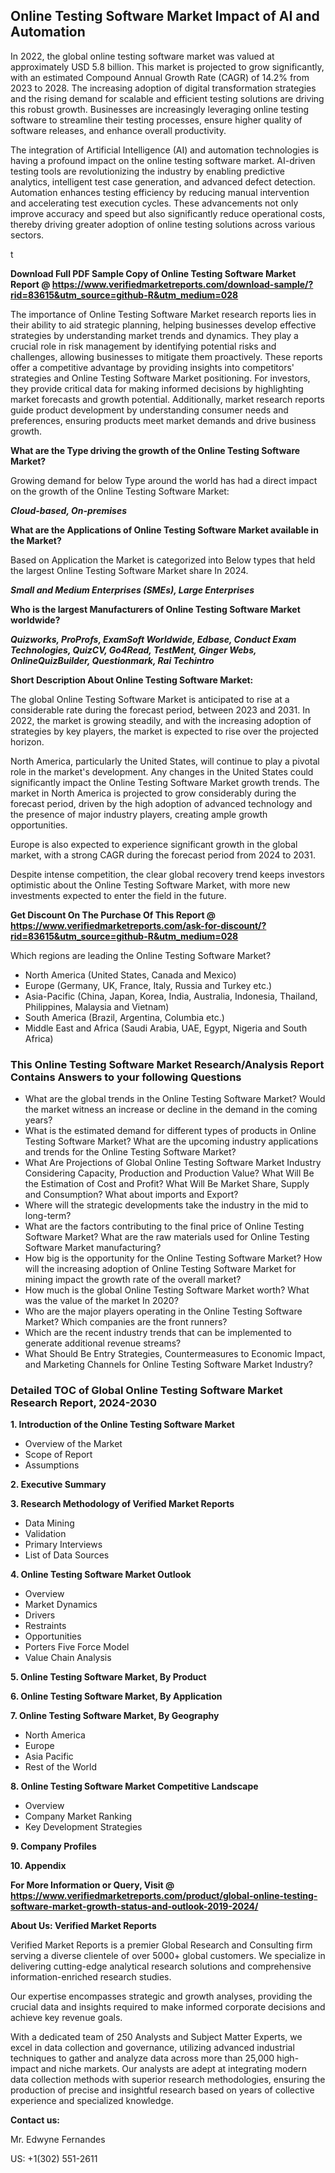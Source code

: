 <h2>Online Testing Software Market Impact of AI and Automation</h2><p>In 2022, the global online testing software market was valued at approximately USD 5.8 billion. This market is projected to grow significantly, with an estimated Compound Annual Growth Rate (CAGR) of 14.2% from 2023 to 2028. The increasing adoption of digital transformation strategies and the rising demand for scalable and efficient testing solutions are driving this robust growth. Businesses are increasingly leveraging online testing software to streamline their testing processes, ensure higher quality of software releases, and enhance overall productivity.</p><p>The integration of Artificial Intelligence (AI) and automation technologies is having a profound impact on the online testing software market. AI-driven testing tools are revolutionizing the industry by enabling predictive analytics, intelligent test case generation, and advanced defect detection. Automation enhances testing efficiency by reducing manual intervention and accelerating test execution cycles. These advancements not only improve accuracy and speed but also significantly reduce operational costs, thereby driving greater adoption of online testing solutions across various sectors.</p>t</p><p id="" class=""><strong>Download Full PDF Sample Copy of Online Testing Software Market Report @ <a href="https://www.verifiedmarketreports.com/download-sample/?rid=83615&utm_source=github-R&utm_medium=028" target="_blank">https://www.verifiedmarketreports.com/download-sample/?rid=83615&utm_source=github-R&utm_medium=028</a></strong></p><p>The importance of&nbsp;Online Testing Software Market research reports lies in their ability to aid strategic planning, helping businesses develop effective strategies by understanding market trends and dynamics. They play a crucial role in risk management by identifying potential risks and challenges, allowing businesses to mitigate them proactively. These reports offer a competitive advantage by providing insights into competitors' strategies and Online Testing Software Market positioning. For investors, they provide critical data for making informed decisions by highlighting market forecasts and growth potential. Additionally, market research reports guide product development by understanding consumer needs and preferences, ensuring products meet market demands and drive business growth.</p><p><strong>What are the&nbsp;Type driving the growth of the Online Testing Software Market?</strong></p><p id="" class="">Growing demand for below Type around the world has had a direct impact on the growth of the Online Testing Software Market:</p><em><strong>Cloud-based, On-premises</strong></em></p><strong>What are the&nbsp;Applications&nbsp;of Online Testing Software Market available in the Market?</strong></p><p id="" class="">Based on Application the Market is categorized into Below types that held the largest Online Testing Software Market share In 2024.</p><em><strong>Small and Medium Enterprises (SMEs), Large Enterprises</strong></em></p><strong>Who is the largest Manufacturers of Online Testing Software Market worldwide?</strong></p><p><em><strong>Quizworks, ProProfs, ExamSoft Worldwide, Edbase, Conduct Exam Technologies, QuizCV, Go4Read, TestMent, Ginger Webs, OnlineQuizBuilder, Questionmark, Rai Techintro</strong></em></p><p id="" class=""><strong>Short Description About Online Testing Software Market:</strong></p><p>The global Online Testing Software Market is anticipated to rise at a considerable rate during the forecast period, between 2023 and 2031. In 2022, the market is growing steadily, and with the increasing adoption of strategies by key players, the market is expected to rise over the projected horizon.</p><p>North America, particularly the United States, will continue to play a pivotal role in the market's development. Any changes in the United States could significantly impact the Online Testing Software Market growth trends. The market in North America is projected to grow considerably during the forecast period, driven by the high adoption of advanced technology and the presence of major industry players, creating ample growth opportunities.</p><p>Europe is also expected to experience significant growth in the global market, with a strong CAGR during the forecast period from 2024 to 2031.</p><p>Despite intense competition, the clear global recovery trend keeps investors optimistic about the Online Testing Software Market, with more new investments expected to enter the field in the future.</p><p id="" class=""><strong>Get Discount On The Purchase Of This Report @ <a href="https://www.verifiedmarketreports.com/ask-for-discount/?rid=83615&utm_source=github-R&utm_medium=028" target="_blank">https://www.verifiedmarketreports.com/ask-for-discount/?rid=83615&utm_source=github-R&utm_medium=028</a></strong></p>Which regions are leading the Online Testing Software Market?</p><ul><li>North America (United States, Canada and Mexico)</li><li>Europe (Germany, UK, France, Italy, Russia and Turkey etc.)</li><li>Asia-Pacific (China, Japan, Korea, India, Australia, Indonesia, Thailand, Philippines, Malaysia and Vietnam)</li><li>South America (Brazil, Argentina, Columbia etc.)</li><li>Middle East and Africa (Saudi Arabia, UAE, Egypt, Nigeria and South Africa)</li></ul><h3 id="" class="">This Online Testing Software Market Research/Analysis Report Contains Answers to your following Questions</h3><ul><li>What are the global trends in the Online Testing Software Market? Would the market witness an increase or decline in the demand in the coming years?</li><li>What is the estimated demand for different types of products in Online Testing Software Market? What are the upcoming industry applications and trends for the Online Testing Software Market?</li><li>What Are Projections of Global Online Testing Software Market Industry Considering Capacity, Production and Production Value? What Will Be the Estimation of Cost and Profit? What Will Be Market Share, Supply and Consumption? What about imports and Export?</li><li>Where will the strategic developments take the industry in the mid to long-term?</li><li>What are the factors contributing to the final price of Online Testing Software Market? What are the raw materials used for Online Testing Software Market manufacturing?</li><li>How big is the opportunity for the Online Testing Software Market? How will the increasing adoption of Online Testing Software Market for mining impact the growth rate of the overall market?</li><li>How much is the global Online Testing Software Market worth? What was the value of the market In 2020?</li><li>Who are the major players operating in the Online Testing Software Market? Which companies are the front runners?</li><li>Which are the recent industry trends that can be implemented to generate additional revenue streams?</li><li>What Should Be Entry Strategies, Countermeasures to Economic Impact, and Marketing Channels for Online Testing Software Market Industry?</li></ul><h3 id="" class="">Detailed TOC of Global Online Testing Software Market Research Report, 2024-2030</h3><p id="" class=""><strong>1. Introduction of the Online Testing Software Market</strong></p><ul><li>Overview of the Market</li><li>Scope of Report</li><li>Assumptions</li></ul><p id="" class=""><strong>2. Executive Summary</strong></p><p id="" class=""><strong>3. Research Methodology of Verified Market Reports</strong></p><ul><li>Data Mining</li><li>Validation</li><li>Primary Interviews</li><li>List of Data Sources</li></ul><p id="" class=""><strong>4. Online Testing Software Market Outlook</strong></p><ul><li>Overview</li><li>Market Dynamics</li><li>Drivers</li><li>Restraints</li><li>Opportunities</li><li>Porters Five Force Model</li><li>Value Chain Analysis</li></ul><p id="" class=""><strong>5. Online Testing Software Market, By Product</strong></p><p id="" class=""><strong>6. Online Testing Software Market, By Application</strong></p><p id="" class=""><strong>7. Online Testing Software Market, By Geography</strong></p><ul><li>North America</li><li>Europe</li><li>Asia Pacific</li><li>Rest of the World</li></ul><p id="" class=""><strong>8. Online Testing Software Market Competitive Landscape</strong></p><ul><li>Overview</li><li>Company Market Ranking</li><li>Key Development Strategies</li></ul><p id="" class=""><strong>9. Company Profiles</strong></p><p id="" class=""><strong>10. Appendix</strong></p><p id="" class=""><strong>For More Information or Query, Visit @ <a href="https://www.verifiedmarketreports.com/product/global-online-testing-software-market-growth-status-and-outlook-2019-2024/" target="_blank">https://www.verifiedmarketreports.com/product/global-online-testing-software-market-growth-status-and-outlook-2019-2024/</a></strong></p><p id="" class=""><strong>About Us: Verified Market Reports</strong></p><p id="" class="">Verified Market Reports is a premier Global Research and Consulting firm serving a diverse clientele of over 5000+ global customers. We specialize in delivering cutting-edge analytical research solutions and comprehensive information-enriched research studies.</p><p id="" class="">Our expertise encompasses strategic and growth analyses, providing the crucial data and insights required to make informed corporate decisions and achieve key revenue goals.</p><p id="" class="">With a dedicated team of 250 Analysts and Subject Matter Experts, we excel in data collection and governance, utilizing advanced industrial techniques to gather and analyze data across more than 25,000 high-impact and niche markets. Our analysts are adept at integrating modern data collection methods with superior research methodologies, ensuring the production of precise and insightful research based on years of collective experience and specialized knowledge.</p><p id="" class=""><strong>Contact us:</strong></p><p id="" class="">Mr. Edwyne Fernandes</p><p id="" class="">US: +1(302) 551-2611</p>